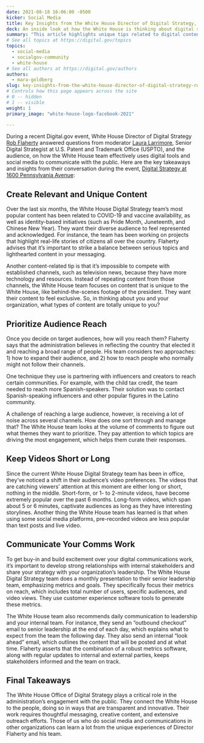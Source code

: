 ```yaml
---
date: 2021-08-18 16:06:00 -0500
kicker: Social Media
title: Key Insights from the White House Director of Digital Strategy, Robert Flaherty
deck: An inside look at how the White House is thinking about digital strategy.
summary: "This article highlights unique tips related to digital content, audience reach, video posting, and strategic communication, that were shared by Rob Flaherty, the Director of Digital Strategy at the White House, during the Digital.gov event, Digital Strategy at 1600 Pennsylvania Avenue."
# See all topics at https://digital.gov/topics
topics:
  - social-media
  - socialgov-community
  - white-house
# See all authors at https://digital.gov/authors
authors:
  - mara-goldberg
slug: key-insights-from-the-white-house-director-of-digital-strategy-robert-flaherty
# Controls how this page appears across the site
# 0 -- hidden
# 1 -- visible
weight: 1
primary_image: "white-house-logo-facebook-2021"

---
```


During a recent Digital.gov event, White House Director of Digital Strategy [Rob Flaherty](https://digital.gov/authors/robert-flaherty/) answered questions from moderator [Laura Larrimore](https://digital.gov/authors/laura-larrimore/), Senior Digital Strategist at U.S. Patent and Trademark Office (USPTO), and the audience, on how the White House team effectively uses digital tools and social media to communicate with the public. Here are the key takeaways and insights from their conversation during the event, [Digital Strategy at 1600 Pennsylvania Avenue](https://digital.gov/event/2021/06/29/digital-strategy-at-1600-pennsylvania-avenue-qa-with-rob-flaherty-white-house-director-of-digital-strategy/):

## Create Relevant and Unique Content

Over the last six months, the White House Digital Strategy team’s most popular content has been related to COVID-19 and vaccine availability, as well as identity-based initiatives (such as Pride Month, Juneteenth, and Chinese New Year). They want their diverse audience to feel represented and acknowledged. For instance, the team has been working on projects that highlight real-life stories of citizens all over the country. Flaherty advises that it’s important to strike a balance between serious topics and lighthearted content in your messaging.

Another content-related tip is that it’s impossible to compete with established channels, such as television news, because they have more technology and resources. Instead of repeating content from those channels, the White House team focuses on content that is unique to the White House, like behind-the-scenes footage of the president. They want their content to feel exclusive. So, in thinking about you and your organization, what types of content are totally unique to you?

## Prioritize Audience Reach

Once you decide on target audiences, how will you reach them? Flaherty says that the administration believes in reflecting the country that elected it and reaching a broad range of people. His team considers two approaches: 1) how to expand their audience, and 2) how to reach people who normally might not follow their channels.

One technique they use is partnering with influencers and creators to reach certain communities. For example, with the child tax credit, the team needed to reach more Spanish-speakers. Their solution was to contact Spanish-speaking influencers and other popular figures in the Latino community.

A challenge of reaching a large audience, however, is receiving a lot of noise across several channels. How does one sort through and manage that? The White House team looks at the volume of comments to figure out what themes they want to prioritize. They pay attention to which topics are driving the most engagement, which helps them curate their responses.

## Keep Videos Short or Long

Since the current White House Digital Strategy team has been in office, they’ve noticed a shift in their audience’s video preferences. The videos that are catching viewers’ attention at this moment are either long or short, nothing in the middle. Short-form, or 1- to 2-minute videos, have become extremely popular over the past 6 months. Long-form videos, which span about 5 or 6 minutes, captivate audiences as long as they have interesting storylines. Another thing the White House team has learned is that when using some social media platforms, pre-recorded videos are less popular than text posts and live video.

## Communicate Your Comms Work

To get buy-in and build excitement over your digital communications work, it’s important to develop strong relationships with internal stakeholders and share your strategy with your organization’s leadership. The White House Digital Strategy team does a monthly presentation to their senior leadership team, emphasizing metrics and goals. They specifically focus their metrics on reach, which includes total number of users, specific audiences, and video views. They use customer experience software tools to generate these metrics.

The White House team also recommends daily communication to leadership and your internal team. For instance, they send an “outbound checkout” email to senior leadership at the end of each day, which explains what to expect from the team the following day. They also send an internal “look ahead” email, which outlines the content that will be posted and at what time. Flaherty asserts that the combination of a robust metrics software, along with regular updates to internal and external parties, keeps stakeholders informed and the team on track.

## Final Takeaways

The White House Office of Digital Strategy plays a critical role in the administration’s engagement with the public. They connect the White House to the people, doing so in ways that are transparent and innovative. Their work requires thoughtful messaging, creative content, and extensive outreach efforts. Those of us who do social media and communications in other organizations can learn a lot from the unique experiences of Director Flaherty and his team.
